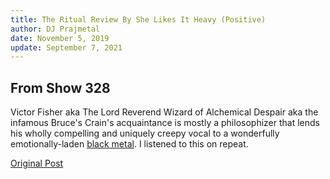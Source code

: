 ```yaml
---
title: The Ritual Review By She Likes It Heavy (Positive)
author: DJ Prajmetal
date: November 5, 2019
update: September 7, 2021
---
```


## From Show 328


<article-image src="she-likes-it-heavy.jpg" alt="She Likes It Heavy"></article-image>

Victor Fisher aka The Lord Reverend Wizard of Alchemical Despair aka the infamous Bruce's Crain's acquaintance is mostly a philosophizer that lends his wholly compelling and uniquely creepy vocal to a wonderfully emotionally-laden [black metal](/the-ritual). I listened to this on repeat.

[Original Post](http://reject.libsyn.com/she-likes-it-heavy_show-328_110519)